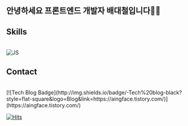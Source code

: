 ## 안녕하세요 프론트엔드 개발자 배대철입니다👋👋


## Skills
<br/>
<img alt="JS" src ="https://img.shields.io/badge/JS-#F7DF1E.svg?&style=for-the-badge&logo=JS&logoColor=white"/>




## Contact
<br/>
[![Tech Blog Badge](http://img.shields.io/badge/-Tech%20blog-black?style=flat-square&logo=Blog&link=https://aingface.tistory.com/)](https://aingface.tistory.com/)










[![Hits](https://hits.seeyoufarm.com/api/count/incr/badge.svg?url=https%3A%2F%2Fgithub.com%2Faingface&count_bg=%2379C83D&title_bg=%23555555&icon=&icon_color=%23E7E7E7&title=hits&edge_flat=false)](https://hits.seeyoufarm.com)                  


